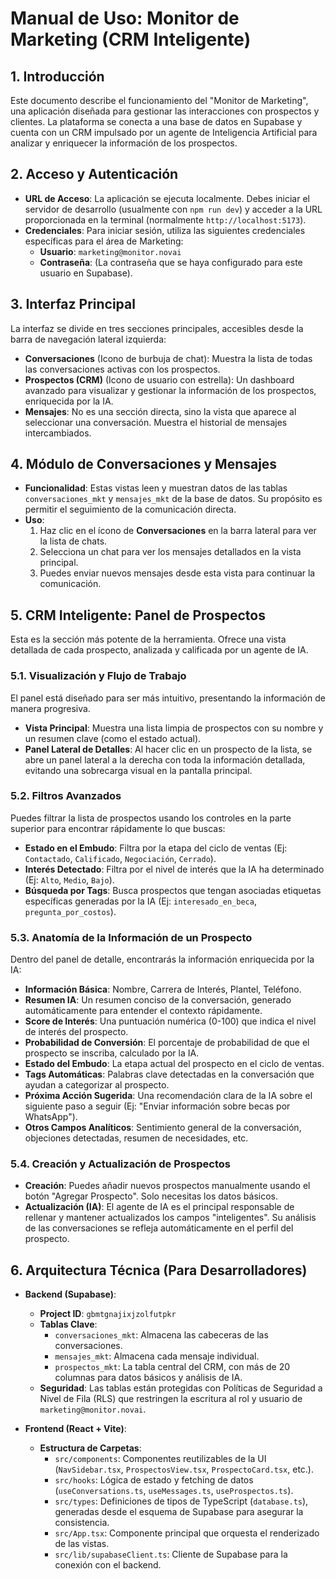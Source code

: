 # Manual de Uso: Monitor de Marketing (CRM Inteligente)

## 1. Introducción

Este documento describe el funcionamiento del "Monitor de Marketing", una aplicación diseñada para gestionar las interacciones con prospectos y clientes. La plataforma se conecta a una base de datos en Supabase y cuenta con un CRM impulsado por un agente de Inteligencia Artificial para analizar y enriquecer la información de los prospectos.

## 2. Acceso y Autenticación

-   **URL de Acceso**: La aplicación se ejecuta localmente. Debes iniciar el servidor de desarrollo (usualmente con `npm run dev`) y acceder a la URL proporcionada en la terminal (normalmente `http://localhost:5173`).
-   **Credenciales**: Para iniciar sesión, utiliza las siguientes credenciales específicas para el área de Marketing:
    -   **Usuario**: `marketing@monitor.novai`
    -   **Contraseña**: (La contraseña que se haya configurado para este usuario en Supabase).

## 3. Interfaz Principal

La interfaz se divide en tres secciones principales, accesibles desde la barra de navegación lateral izquierda:

-   **Conversaciones** (Icono de burbuja de chat): Muestra la lista de todas las conversaciones activas con los prospectos.
-   **Prospectos (CRM)** (Icono de usuario con estrella): Un dashboard avanzado para visualizar y gestionar la información de los prospectos, enriquecida por la IA.
-   **Mensajes**: No es una sección directa, sino la vista que aparece al seleccionar una conversación. Muestra el historial de mensajes intercambiados.

## 4. Módulo de Conversaciones y Mensajes

-   **Funcionalidad**: Estas vistas leen y muestran datos de las tablas `conversaciones_mkt` y `mensajes_mkt` de la base de datos. Su propósito es permitir el seguimiento de la comunicación directa.
-   **Uso**:
    1.  Haz clic en el ícono de **Conversaciones** en la barra lateral para ver la lista de chats.
    2.  Selecciona un chat para ver los mensajes detallados en la vista principal.
    3.  Puedes enviar nuevos mensajes desde esta vista para continuar la comunicación.

## 5. CRM Inteligente: Panel de Prospectos

Esta es la sección más potente de la herramienta. Ofrece una vista detallada de cada prospecto, analizada y calificada por un agente de IA.

### 5.1. Visualización y Flujo de Trabajo
El panel está diseñado para ser más intuitivo, presentando la información de manera progresiva.

-   **Vista Principal**: Muestra una lista limpia de prospectos con su nombre y un resumen clave (como el estado actual).
-   **Panel Lateral de Detalles**: Al hacer clic en un prospecto de la lista, se abre un panel lateral a la derecha con toda la información detallada, evitando una sobrecarga visual en la pantalla principal.

### 5.2. Filtros Avanzados

Puedes filtrar la lista de prospectos usando los controles en la parte superior para encontrar rápidamente lo que buscas:
-   **Estado en el Embudo**: Filtra por la etapa del ciclo de ventas (Ej: `Contactado`, `Calificado`, `Negociación`, `Cerrado`).
-   **Interés Detectado**: Filtra por el nivel de interés que la IA ha determinado (Ej: `Alto`, `Medio`, `Bajo`).
-   **Búsqueda por Tags**: Busca prospectos que tengan asociadas etiquetas específicas generadas por la IA (Ej: `interesado_en_beca`, `pregunta_por_costos`).

### 5.3. Anatomía de la Información de un Prospecto

Dentro del panel de detalle, encontrarás la información enriquecida por la IA:

-   **Información Básica**: Nombre, Carrera de Interés, Plantel, Teléfono.
-   **Resumen IA**: Un resumen conciso de la conversación, generado automáticamente para entender el contexto rápidamente.
-   **Score de Interés**: Una puntuación numérica (0-100) que indica el nivel de interés del prospecto.
-   **Probabilidad de Conversión**: El porcentaje de probabilidad de que el prospecto se inscriba, calculado por la IA.
-   **Estado del Embudo**: La etapa actual del prospecto en el ciclo de ventas.
-   **Tags Automáticas**: Palabras clave detectadas en la conversación que ayudan a categorizar al prospecto.
-   **Próxima Acción Sugerida**: Una recomendación clara de la IA sobre el siguiente paso a seguir (Ej: "Enviar información sobre becas por WhatsApp").
-   **Otros Campos Analíticos**: Sentimiento general de la conversación, objeciones detectadas, resumen de necesidades, etc.

### 5.4. Creación y Actualización de Prospectos

-   **Creación**: Puedes añadir nuevos prospectos manualmente usando el botón "Agregar Prospecto". Solo necesitas los datos básicos.
-   **Actualización (IA)**: El agente de IA es el principal responsable de rellenar y mantener actualizados los campos "inteligentes". Su análisis de las conversaciones se refleja automáticamente en el perfil del prospecto.

## 6. Arquitectura Técnica (Para Desarrolladores)

-   **Backend (Supabase)**:
    -   **Project ID**: `gbmtgnajixjzolfutpkr`
    -   **Tablas Clave**:
        -   `conversaciones_mkt`: Almacena las cabeceras de las conversaciones.
        -   `mensajes_mkt`: Almacena cada mensaje individual.
        -   `prospectos_mkt`: La tabla central del CRM, con más de 20 columnas para datos básicos y análisis de IA.
    -   **Seguridad**: Las tablas están protegidas con Políticas de Seguridad a Nivel de Fila (RLS) que restringen la escritura al rol y usuario de `marketing@monitor.novai`.

-   **Frontend (React + Vite)**:
    -   **Estructura de Carpetas**:
        -   `src/components`: Componentes reutilizables de la UI (`NavSidebar.tsx`, `ProspectosView.tsx`, `ProspectoCard.tsx`, etc.).
        -   `src/hooks`: Lógica de estado y fetching de datos (`useConversations.ts`, `useMessages.ts`, `useProspectos.ts`).
        -   `src/types`: Definiciones de tipos de TypeScript (`database.ts`), generadas desde el esquema de Supabase para asegurar la consistencia.
        -   `src/App.tsx`: Componente principal que orquesta el renderizado de las vistas.
        -   `src/lib/supabaseClient.ts`: Cliente de Supabase para la conexión con el backend.